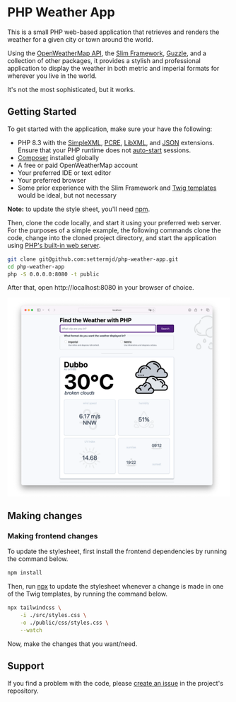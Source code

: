 # PHP Weather App

This is a small PHP web-based application that retrieves and renders the weather for a given city or town around the world. 

Using the [OpenWeatherMap API](https://openweathermap.org/api), the [Slim Framework](https://www.slimframework.com), [Guzzle](https://docs.guzzlephp.org/en/stable/), and a collection of other packages, it provides a stylish and professional application to display the weather in both metric and imperial formats for wherever you live in the world.

It's not the most sophisticated, but it works.

## Getting Started

To get started with the application, make sure your have the following:

- PHP 8.3 with the [SimpleXML](https://www.php.net/manual/de/book.simplexml.php), [PCRE](https://www.php.net/manual/de/book.pcre.php), [LibXML](https://www.php.net/manual/de/book.libxml.php), and [JSON](https://www.php.net/manual/de/book.json.php) extensions. Ensure that your PHP runtime does not [auto-start](https://www.php.net/manual/en/session.configuration.php#ini.session.auto-start) sessions.
- [Composer](https://getcomposer.org) installed globally
- A free or paid OpenWeatherMap account
- Your preferred IDE or text editor
- Your preferred browser
- Some prior experience with the Slim Framework and [Twig templates](https://twig.symfony.com) would be ideal, but not necessary

**Note:** to update the style sheet, you'll need [npm][npm-url].

Then, clone the code locally, and start it using your preferred web server.
For the purposes of a simple example, the following commands clone the code, change into the cloned project directory, and start the application using [PHP's built-in web server](https://www.php.net/manual/en/features.commandline.webserver.php).

```bash
git clone git@github.com:settermjd/php-weather-app.git
cd php-weather-app
php -S 0.0.0.0:8080 -t public
```

After that, open http://localhost:8080 in your browser of choice.

![The app in action showing the weather for Dubbo, NSW, Australia](docs/images/weather-app-screenshot.png)

## Making changes

### Making frontend changes

To update the stylesheet, first install the frontend dependencies by running the command below.

```bash
npm install
```

Then, run [npx](https://www.npmjs.com/package/npx) to update the stylesheet whenever a change is made in one of the Twig templates, by running the command below.

```bash
npx tailwindcss \
    -i ./src/styles.css \
    -o ./public/css/styles.css \
    --watch
```

Now, make the changes that you want/need.

## Support

If you find a problem with the code, please [create an issue][new-issue-url] in the project's repository.

[new-issue-url]: https://github.com/settermjd/php-weather-app/issues/new/choose
[npm-url]: https://www.npmjs.com/
